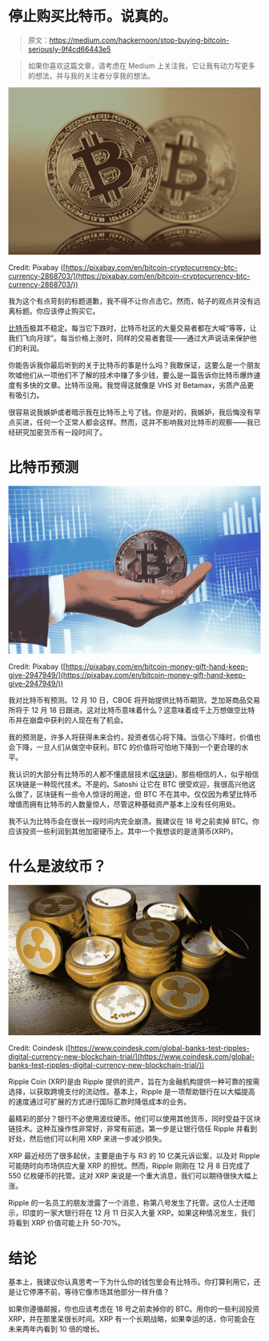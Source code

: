 # 停止购买比特币。说真的。

> 原文：<https://medium.com/hackernoon/stop-buying-bitcoin-seriously-9f4cd66443e5>

> 如果你喜欢这篇文章，请考虑在 Medium 上关注我，它让我有动力写更多的想法，并与我的关注者分享我的想法。

![](img/a484323474be3b55314335092ab282b5.png)

Credit: Pixabay ([https://pixabay.com/en/bitcoin-cryptocurrency-btc-currency-2868703/](https://pixabay.com/en/bitcoin-cryptocurrency-btc-currency-2868703/))

我为这个有点苛刻的标题道歉，我不得不让你点击它。然而，帖子的观点并没有远离标题。你应该停止购买它。

[比特币](https://hackernoon.com/tagged/bitcoin)极其不稳定。每当它下跌时，比特币社区的大量交易者都在大喊“等等，让我们飞向月球”。每当价格上涨时，同样的交易者套现——通过大声说话来保护他们的利润。

你能告诉我你最后听到的关于比特币的事是什么吗？我敢保证，这要么是一个朋友吹嘘他们从一项他们不了解的技术中赚了多少钱，要么是一篇告诉你比特币爆炸速度有多快的文章。比特币没用。我觉得这就像是 VHS 对 Betamax，劣质产品更有吸引力。

很容易说我嫉妒或者暗示我在比特币上亏了钱。你是对的，我嫉妒，我后悔没有早点买进，任何一个正常人都会这样。然而，这并不影响我对比特币的观察——我已经研究加密货币有一段时间了。

# 比特币预测

![](img/50c99677c83c07326775c79200f09f78.png)

Credit: Pixabay ([https://pixabay.com/en/bitcoin-money-gift-hand-keep-give-2947949/](https://pixabay.com/en/bitcoin-money-gift-hand-keep-give-2947949/))

我对比特币有预测。12 月 10 日，CBOE 将开始提供比特币期货。芝加哥商品交易所将于 12 月 18 日跟进。这对比特币意味着什么？这意味着成千上万想做空比特币并在崩盘中获利的人现在有了机会。

我的预测是，许多人将获得未来合约，投资者信心将下降。当信心下降时，价值也会下降，一旦人们从做空中获利，BTC 的价值将可怕地下降到一个更合理的水平。

我认识的大部分有比特币的人都不懂底层技术([区块链](https://hackernoon.com/tagged/blockchain))。那些相信的人，似乎相信区块链是一种现代技术。不是的。Satoshi 让它在 BTC 很受欢迎，我很高兴他这么做了，区块链有一些令人惊讶的用途，但 BTC 不在其中。仅仅因为希望比特币增值而拥有比特币的人数量惊人，尽管这种基础资产基本上没有任何用处。

我不认为比特币会在很长一段时间内完全崩溃。我建议在 18 号之前卖掉 BTC。你应该投资一些利润到其他加密硬币上。其中一个我想谈的是涟漪币(XRP)。

# 什么是波纹币？

![](img/86b90b77b92ee2bb9580daf6a899e373.png)

Credit: Coindesk ([https://www.coindesk.com/global-banks-test-ripples-digital-currency-new-blockchain-trial/](https://www.coindesk.com/global-banks-test-ripples-digital-currency-new-blockchain-trial/))

Ripple Coin (XRP)是由 Ripple 提供的资产，旨在为金融机构提供一种可靠的按需选择，以获取跨境支付的流动性。基本上，Ripple 是一项帮助银行在以大幅提高的速度通过可扩展的方式进行国际汇款时降低成本的业务。

最精彩的部分？银行不必使用波纹硬币。他们可以使用其他货币，同时受益于区块链技术。这种互操作性非常好，非常有前途。第一步是让银行信任 Ripple 并看到好处，然后他们可以利用 XRP 来进一步减少损失。

XRP 最近经历了很多起伏，主要是由于与 R3 的 10 亿美元诉讼案，以及对 Ripple 可能随时向市场供应大量 XRP 的担忧。然而，Ripple 刚刚在 12 月 8 日完成了 550 亿枚硬币的托管。这对 XRP 来说是一个重大消息，我们可以期待很快大幅上涨。

Ripple 的一名员工的朋友泄露了一个消息，称第八号发生了托管。这位人士还暗示，印度的一家大银行将在 12 月 11 日买入大量 XRP。如果这种情况发生，我们将看到 XRP 价值可能上升 50-70%。

# 结论

基本上，我建议你认真思考一下为什么你的钱包里会有比特币。你打算利用它，还是让它停滞不前，等待它像市场其他部分一样升值？

如果你遵循邮报，你也应该考虑在 18 号之前卖掉你的 BTC。用你的一些利润投资 XRP，并在那里呆很长时间。XRP 有一个长期战略，如果幸运的话，你可能会在未来两年内看到 10 倍的增长。
